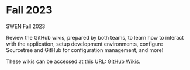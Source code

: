 # Fall 2023
SWEN Fall 2023

Review the GitHub wikis, prepared by both teams, to learn how to interact with the application, setup development environments, configure Sourcetree and GitHub for configuration management, and more!

These wikis can be accessed at this URL: [GitHub Wikis](https://github.com/umgc/fall2023/wiki).